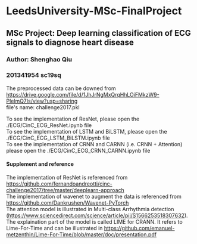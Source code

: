 # LeedsUniversity-MSc-FinalProject
## MSc Project: Deep learning classification of ECG signals to diagnose heart disease
### Author: Shenghao Qiu
### 201341954 sc19sq

The preprocessed data can be downed from https://drive.google.com/file/d/1JhJrNgMxQrqHhLOiFMkzW9-PlelmQ7Is/view?usp=sharing <br>
file's name: challenge2017.pkl

To see the implementation of ResNet, please open the ./ECG/CinC_ECG_ResNet.ipynb file <br>
To see the implementation of LSTM and BiLSTM, please open the ./ECG/CinC_ECG_LSTM_BiLSTM.ipynb file <br>
To see the implementation of CRNN and CARNN (i.e. CRNN + Attention) please open the ./ECG/CinC_ECG_CRNN_CARNN.ipynb file <br>

#### Supplement and reference
The implementation of ResNet is referenced from https://github.com/fernandoandreotti/cinc-challenge2017/tree/master/deeplearn-approach <br>
The implementation of wavenet to augment the data is referenced from https://github.com/Dankrushen/Wavenet-PyTorch <br>
The attention model is illustrated in Multi-class Arrhythmia detection (https://www.sciencedirect.com/science/article/pii/S1566253518307632). <br>
The explaination part of the model is called LIME for CRANN. It refers to Lime-For-Time and can be illustrated in https://github.com/emanuel-metzenthin/Lime-For-Time/blob/master/doc/presentation.pdf <br>
